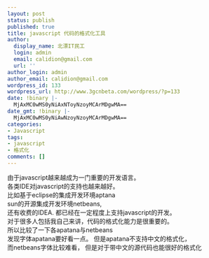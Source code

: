 ```yaml
---
layout: post
status: publish
published: true
title: javascript 代码的格式化工具
author:
  display_name: 北漂IT民工
  login: admin
  email: calidion@gmail.com
  url: ''
author_login: admin
author_email: calidion@gmail.com
wordpress_id: 133
wordpress_url: http://www.3gcnbeta.com/wordpress/?p=133
date: !binary |-
  MjAxMC0wMS0yNiAxNToyNzoyMCArMDgwMA==
date_gmt: !binary |-
  MjAxMC0wMS0yNiAwNzoyNzoyMCArMDgwMA==
categories:
- Javascript
tags:
- javascript
- 格式化
comments: []
---
```

<p>由于javascript越来越成为一门重要的开发语言。<br />
各类IDE对javascript的支持也越来越好。<br />
比如基于eclipse的集成开发环境aptana<br />
sun的开源集成开发环境netbeans,<br />
还有收费的IDEA. 都已经在一定程度上支持javascript的开发。<br />
对于很多人包括我自己来讲，代码的格式化能力是很重要的。<br />
所以比较了一下各apatana与netbeans<br />
发现字体apatana要好看一点。 但是apatana不支持中文的格式化，<br />
而netbeans字体比较难看， 但是对于带中文的源代码也能很好的格式化</p>
